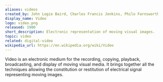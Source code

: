 ```yaml
---
aliases: videos
created_by: John Logie Baird, Charles Francis Jenkins, Philo Farnsworth
display_name: Video
logo: video.png
released: 1900
short_description: Electronic representation of moving visual images.
topic: video
related: digital-video
wikipedia_url: https://en.wikipedia.org/wiki/Video
---
```

Video is an electronic medium for the recording, copying, playback, broadcasting, and display of moving visual media. It brings together all the techniques allowing the constitution or restitution of electrical signal representing moving images.